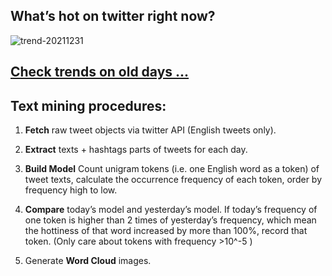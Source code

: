 ## What’s hot on twitter right now?

![trend-20211231][wordcloud]

[wordcloud]: https://raw.githubusercontent.com/xdqc/tweet-trend-everyday/master/word-cloud/trend-20211231.png?token=AF5V4P7ADR6KQBZ4CEDTNIK6AXRMU "trend-20211231"

## [Check trends on old days ...](https://github.com/xdqc/tweet-trend-everyday/tree/master/word-cloud)

## Text mining procedures:

1. **Fetch** raw tweet objects via twitter API (English tweets only).

2. **Extract** texts + hashtags parts of tweets for each day.

3. **Build Model** Count unigram tokens (i.e. one English word as a token) of tweet texts, calculate the occurrence frequency of each token, order by frequency high to low.

4. **Compare** today’s model and yesterday’s model. If today’s frequency of one token is higher than 2 times of yesterday’s frequency, which mean the hottiness of that word increased by more than 100%, record that token. (Only care about tokens with frequency >10^-5 )

5. Generate **Word Cloud** images.
